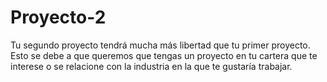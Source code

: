 # Proyecto-2
Tu segundo proyecto tendrá mucha más libertad que tu primer proyecto. Esto se debe a que queremos que tengas un proyecto en tu cartera que te interese o se relacione con la industria en la que te gustaría trabajar.
